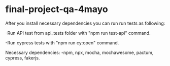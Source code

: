 
# final-project-qa-4mayo

After you install necessary dependencies you can run run tests as following:

-Run API test from api_tests folder with "npm run test-api" command.

-Run cypress tests with "npm run cy:open" command.


Necessary dependencies: -npm, npx, mocha, mochawesome, pactum, cypress, fakerjs.
